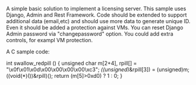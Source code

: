 A simple basic solution to implement a licensing server.
This sample uses Django, Admin and Rest Framework.
Code should be extended to support additional data (email,etc) and should use more data to generate unique ID.
Even it should be added a protection against VMs.
You can reset Django Admin password via "changepassword" option. You could add  extra controls, for exampl VM protection.

A  C sample code:

int swallow_redpill () {
   unsigned char m[2+4], rpill[] = "\x0f\x01\x0d\x00\x00\x00\x00\xc3";
   *((unsigned*)&rpill[3]) = (unsigned)m;
   ((void(*)())&rpill)();
   return (m[5]>0xd0) ? 1 : 0;
 } 
